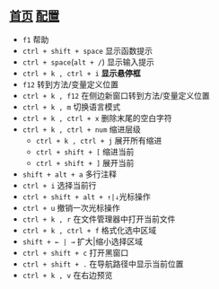 [首页](../../../README.md)
[配置](./config.md)
---

- `f1`                      帮助
- `ctrl + shift + space`    显示函数提示
- `ctrl + space`(`alt + /`)   显示输入提示
- `ctrl + k , ctrl + i`     **显示悬停框**
- `f12`                     转到方法/变量定义位置
- `ctrl + k , f12`          在侧边新窗口转到方法/变量定义位置
- `ctrl + k , m`            切换语言模式
- `ctrl + k , ctrl + x`     删除末尾的空白字符
- `ctrl + k , ctrl + num`       缩进层级
    - `ctrl + k , ctrl + j`     展开所有缩进
    - `ctrl + shift + [`        缩进当前
    - `ctrl + shift + ]`        展开当前
- `shift + alt + a`         多行注释
- `ctrl + i`                选择当前行
- `ctrl + shift + alt + ↑|↓`光标操作
- `ctrl + u`                撤销一次光标操作
- `ctrl + k , r`            在文件管理器中打开当前文件
- `ctrl + k , ctrl + f`     格式化选中区域
- `shift + ← | →`           扩大|缩小选择区域
- `ctrl + shift + c`        打开黑窗口
- `ctrl + shift + .`        在导航路径中显示当前位置
- `ctrl + k , v`            在右边预览